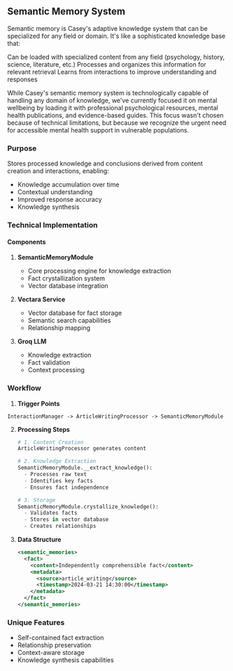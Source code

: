 ## Semantic Memory System

Semantic memory is Casey's adaptive knowledge system that can be specialized for any field or domain. It's like a sophisticated knowledge base that:

Can be loaded with specialized content from any field (psychology, history, science, literature, etc.)
Processes and organizes this information for relevant retrieval
Learns from interactions to improve understanding and responses

While Casey's semantic memory system is technologically capable of handling any domain of knowledge, we've currently focused it on mental wellbeing by loading it with professional psychological resources, mental health publications, and evidence-based guides. This focus wasn't chosen because of technical limitations, but because we recognize the urgent need for accessible mental health support in vulnerable populations.

### Purpose
Stores processed knowledge and conclusions derived from content creation and interactions, enabling:
- Knowledge accumulation over time
- Contextual understanding
- Improved response accuracy
- Knowledge synthesis

### Technical Implementation

#### Components
1. **SemanticMemoryModule**
   - Core processing engine for knowledge extraction
   - Fact crystallization system
   - Vector database integration

2. **Vectara Service**
   - Vector database for fact storage
   - Semantic search capabilities
   - Relationship mapping

3. **Groq LLM**
   - Knowledge extraction
   - Fact validation
   - Context processing

### Workflow

1. **Trigger Points**
```
InteractionManager -> ArticleWritingProcessor -> SemanticMemoryModule
```

2. **Processing Steps**
   ```python
   # 1. Content Creation
   ArticleWritingProcessor generates content
   
   # 2. Knowledge Extraction
   SemanticMemoryModule.__extract_knowledge():
     - Processes raw text
     - Identifies key facts
     - Ensures fact independence
   
   # 3. Storage
   SemanticMemoryModule.crystallize_knowledge():
     - Validates facts
     - Stores in vector database
     - Creates relationships
   ```

3. **Data Structure**
   ```xml
   <semantic_memories>
     <fact>
       <content>Independently comprehensible fact</content>
       <metadata>
         <source>article_writing</source>
         <timestamp>2024-03-21 14:30:00</timestamp>
       </metadata>
     </fact>
   </semantic_memories>
   ```

### Unique Features
- Self-contained fact extraction
- Relationship preservation
- Context-aware storage
- Knowledge synthesis capabilities